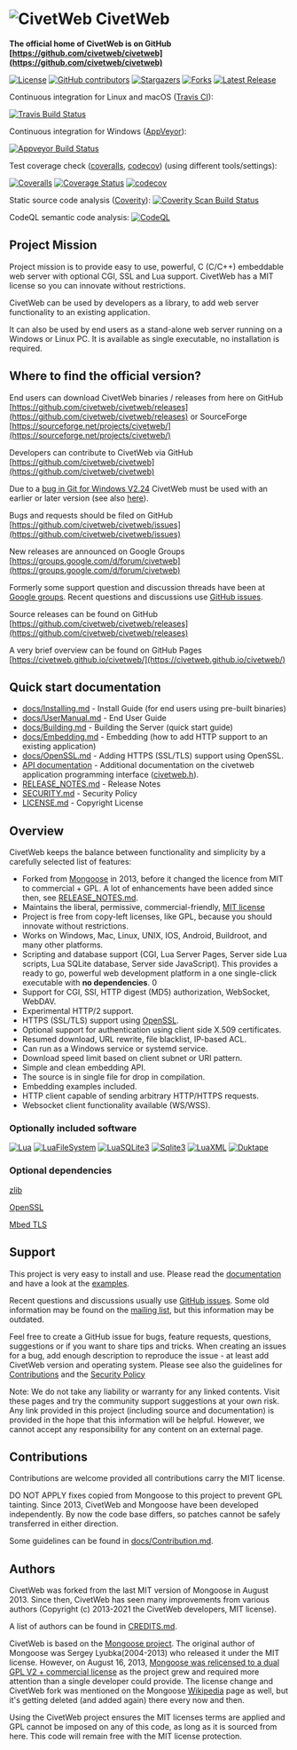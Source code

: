 ![CivetWeb](/resources/civetweb_64x64.png "CivetWeb") CivetWeb
=======

**The official home of CivetWeb is on GitHub [https://github.com/civetweb/civetweb](https://github.com/civetweb/civetweb)**

[![License](https://img.shields.io/badge/license-MIT-brightgreen.svg)](https://opensource.org/licenses/MIT)
[![GitHub contributors](https://img.shields.io/github/contributors/civetweb/civetweb.svg)](https://github.com/civetweb/civetweb/blob/master/CREDITS.md)
[![Stargazers](https://img.shields.io/github/stars/civetweb/civetweb.svg)](https://github.com/civetweb/civetweb/stargazers)
[![Forks](https://img.shields.io/github/forks/civetweb/civetweb.svg)](https://github.com/civetweb/civetweb/network/members)
[![Latest Release](https://img.shields.io/github/v/release/civetweb/civetweb.svg)](https://github.com/civetweb/civetweb/releases)

Continuous integration for Linux and macOS ([Travis CI](https://app.travis-ci.com/github/civetweb/civetweb)):

[![Travis Build Status](https://api.travis-ci.com/civetweb/civetweb.svg?branch=master)](https://app.travis-ci.com/github/civetweb/civetweb)

Continuous integration for Windows ([AppVeyor](https://ci.appveyor.com/project/civetweb/civetweb)):

[![Appveyor Build Status](https://ci.appveyor.com/api/projects/status/github/civetweb/civetweb?svg=true)](https://ci.appveyor.com/project/civetweb/civetweb/branch/master)

Test coverage check ([coveralls](https://coveralls.io/github/civetweb/civetweb), [codecov](https://codecov.io/gh/civetweb/civetweb/branch/master)) (using different tools/settings):

[![Coveralls](https://img.shields.io/coveralls/civetweb/civetweb.svg?maxAge=3600)]()
[![Coverage Status](https://coveralls.io/repos/github/civetweb/civetweb/badge.svg?branch=master)](https://coveralls.io/github/civetweb/civetweb?branch=master)
[![codecov](https://codecov.io/gh/civetweb/civetweb/branch/master/graph/badge.svg)](https://codecov.io/gh/civetweb/civetweb)

Static source code analysis ([Coverity](https://scan.coverity.com/projects/5784)): [![Coverity Scan Build Status](https://scan.coverity.com/projects/5784/badge.svg)](https://scan.coverity.com/projects/5784)

CodeQL semantic code analysis: [![CodeQL](https://github.com/civetweb/civetweb/workflows/CodeQL/badge.svg)](https://github.com/civetweb/civetweb/actions/workflows/codeql-analysis.yml)


Project Mission
-----------------

Project mission is to provide easy to use, powerful, C (C/C++) embeddable web server with optional CGI, SSL and Lua support.
CivetWeb has a MIT license so you can innovate without restrictions.

CivetWeb can be used by developers as a library, to add web server functionality to an existing application.

It can also be used by end users as a stand-alone web server running on a Windows or Linux PC. It is available as single executable, no installation is required.


Where to find the official version?
-----------------------------------

End users can download CivetWeb binaries / releases from here on GitHub [https://github.com/civetweb/civetweb/releases](https://github.com/civetweb/civetweb/releases) or SourceForge
[https://sourceforge.net/projects/civetweb/](https://sourceforge.net/projects/civetweb/)

Developers can contribute to CivetWeb via GitHub
[https://github.com/civetweb/civetweb](https://github.com/civetweb/civetweb)

Due to a [bug in Git for Windows V2.24](https://github.com/git-for-windows/git/issues/2435)
CivetWeb must be used with an earlier or later version (see also [here](https://github.com/civetweb/civetweb/issues/812)).

Bugs and requests should be filed on GitHub
[https://github.com/civetweb/civetweb/issues](https://github.com/civetweb/civetweb/issues)

New releases are announced on Google Groups
[https://groups.google.com/d/forum/civetweb](https://groups.google.com/d/forum/civetweb)

Formerly some support question and discussion threads have been at [Google groups](https://groups.google.com/d/forum/civetweb).
Recent questions and discussions use [GitHub issues](https://github.com/civetweb/civetweb/issues).

Source releases can be found on GitHub
[https://github.com/civetweb/civetweb/releases](https://github.com/civetweb/civetweb/releases)

A very brief overview can be found on GitHub Pages
[https://civetweb.github.io/civetweb/](https://civetweb.github.io/civetweb/)


Quick start documentation
--------------------------

- [docs/Installing.md](https://github.com/civetweb/civetweb/blob/master/docs/Installing.md) - Install Guide (for end users using pre-built binaries)
- [docs/UserManual.md](https://github.com/civetweb/civetweb/blob/master/docs/UserManual.md) - End User Guide
- [docs/Building.md](https://github.com/civetweb/civetweb/blob/master/docs/Building.md) - Building the Server (quick start guide)
- [docs/Embedding.md](https://github.com/civetweb/civetweb/blob/master/docs/Embedding.md) - Embedding (how to add HTTP support to an existing application)
- [docs/OpenSSL.md](https://github.com/civetweb/civetweb/blob/master/docs/OpenSSL.md) - Adding HTTPS (SSL/TLS) support using OpenSSL.
- [API documentation](https://github.com/civetweb/civetweb/tree/master/docs/api) - Additional documentation on the civetweb application programming interface ([civetweb.h](https://github.com/civetweb/civetweb/blob/master/include/civetweb.h)).
- [RELEASE_NOTES.md](https://github.com/civetweb/civetweb/blob/master/RELEASE_NOTES.md) - Release Notes
- [SECURITY.md](https://github.com/civetweb/civetweb/blob/master/SECURITY.md) - Security Policy
- [LICENSE.md](https://github.com/civetweb/civetweb/blob/master/LICENSE.md) - Copyright License


Overview
--------

CivetWeb keeps the balance between functionality and
simplicity by a carefully selected list of features:

- Forked from [Mongoose](https://code.google.com/p/mongoose/) in 2013, before
  it changed the licence from MIT to commercial + GPL. A lot of enhancements
  have been added since then, see
  [RELEASE_NOTES.md](https://github.com/civetweb/civetweb/blob/master/RELEASE_NOTES.md).
- Maintains the liberal, permissive, commercial-friendly,
  [MIT license](https://en.wikipedia.org/wiki/MIT_License)
- Project is free from copy-left licenses, like GPL, because you should innovate without
  restrictions.
- Works on Windows, Mac, Linux, UNIX, IOS, Android, Buildroot, and many
  other platforms.
- Scripting and database support (CGI, Lua Server Pages, Server side Lua scripts, Lua SQLite database,
  Server side JavaScript).
  This provides a ready to go, powerful web development platform in a one
  single-click executable with **no dependencies**. 0
- Support for CGI, SSI, HTTP digest (MD5) authorization, WebSocket, WebDAV.
- Experimental HTTP/2 support.
- HTTPS (SSL/TLS) support using [OpenSSL](https://www.openssl.org/).
- Optional support for authentication using client side X.509 certificates.
- Resumed download, URL rewrite, file blacklist, IP-based ACL.
- Can run as a Windows service or systemd service.
- Download speed limit based on client subnet or URI pattern.
- Simple and clean embedding API.
- The source is in single file for drop in compilation.
- Embedding examples included.
- HTTP client capable of sending arbitrary HTTP/HTTPS requests.
- Websocket client functionality available (WS/WSS).


### Optionally included software

[![Lua](/resources/lua-logo.jpg "Lua Logo")](https://lua.org)
[![LuaFileSystem](/resources/luafilesystem-logo.jpg "LuaFileSystem Logo")](https://keplerproject.github.io/luafilesystem/)
[![LuaSQLite3](/resources/luasqlite-logo.jpg "LuaSQLite3 Logo")](https://lua.sqlite.org/index.cgi/index)
[![Sqlite3](/resources/sqlite3-logo.jpg "Sqlite3 Logo")](https://sqlite.org)
[![LuaXML](/resources/luaxml-logo.jpg "LuaXML Logo")](https://github.com/n1tehawk/LuaXML)
[![Duktape](/resources/duktape-logo.png "Duktape Logo")](https://duktape.org)


### Optional dependencies

[zlib](https://zlib.net)

[OpenSSL](https://www.openssl.org/)

[Mbed TLS](https://github.com/ARMmbed/mbedtls)


Support
-------

This project is very easy to install and use.
Please read the [documentation](https://github.com/civetweb/civetweb/blob/master/docs/)
and have a look at the [examples](https://github.com/civetweb/civetweb/blob/master/examples/).

Recent questions and discussions usually use [GitHub issues](https://github.com/civetweb/civetweb/issues).
Some old information may be found on the [mailing list](https://groups.google.com/d/forum/civetweb), 
but this information may be outdated.

Feel free to create a GitHub issue for bugs, feature requests, questions, suggestions or if you want to share tips and tricks.
When creating an issues for a bug, add enough description to reproduce the issue - at least add CivetWeb version and operating system.
Please see also the guidelines for [Contributions](https://github.com/civetweb/civetweb/blob/master/docs/Contribution.md) and the [Security Policy](https://github.com/civetweb/civetweb/blob/master/SECURITY.md)

Note: We do not take any liability or warranty for any linked contents.  Visit these pages and try the community support suggestions at your own risk.
Any link provided in this project (including source and documentation) is provided in the hope that this information will be helpful.
However, we cannot accept any responsibility for any content on an external page.


Contributions
-------------

Contributions are welcome provided all contributions carry the MIT license.

DO NOT APPLY fixes copied from Mongoose to this project to prevent GPL tainting.
Since 2013, CivetWeb and Mongoose have been developed independently.
By now the code base differs, so patches cannot be safely transferred in either direction.

Some guidelines can be found in [docs/Contribution.md](https://github.com/civetweb/civetweb/blob/master/docs/Contribution.md).


Authors
-------

CivetWeb was forked from the last MIT version of Mongoose in August 2013.
Since then, CivetWeb has seen many improvements from various authors
(Copyright (c) 2013-2021 the CivetWeb developers, MIT license).

A list of authors can be found in [CREDITS.md](https://github.com/civetweb/civetweb/blob/master/CREDITS.md).

CivetWeb is based on the [Mongoose project](https://github.com/cesanta/mongoose). The original author of Mongoose was
Sergey Lyubka(2004-2013) who released it under the MIT license.
However, on August 16, 2013,
[Mongoose was relicensed to a dual GPL V2 + commercial license](https://groups.google.com/forum/#!topic/mongoose-users/aafbOnHonkI)
as the project grew and required more attention than a single developer could provide.
The license change and CivetWeb fork was mentioned on the Mongoose
[Wikipedia](https://en.wikipedia.org/wiki/Mongoose_(web_server))
page as well, but it's getting deleted (and added again) there every
now and then.

Using the CivetWeb project ensures the MIT licenses terms are applied and
GPL cannot be imposed on any of this code, as long as it is sourced from
here. This code will remain free with the MIT license protection.
